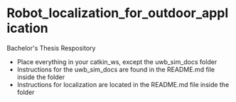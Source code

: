 # Robot_localization_for_outdoor_application
Bachelor's Thesis Respository

- Place everything in your catkin_ws, except the uwb_sim_docs folder
- Instructions for the uwb_sim_docs are found in the README.md file inside the folder
- Instructions for localization are located in the README.md file inside the folder
